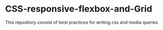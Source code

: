 # CSS-responsive-flexbox-and-Grid
This repository consist of best practices for writing css and media queries 
